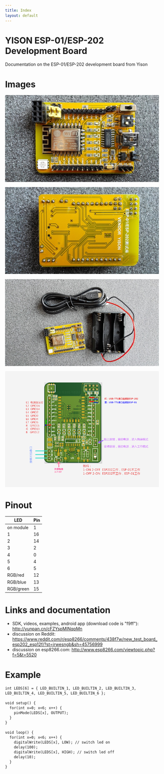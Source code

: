 ```yaml
---
title: Index
layout: default
---
```

# YISON ESP-01/ESP-202 Development Board

Documentation on the ESP-01/ESP-202 development board from Yison

# Images

![front](images/front.jpg)

![back](images/back.jpg)

![accessories](images/accessories.jpg)

![schematics](images/schematics.png)


# Pinout

| LED       | Pin |
|-----------|-----|
| on module |   1 |
| 1         |  16 |
| 2         |  14 |
| 3         |   2 |
| 4         |   0 |
| 5         |   4 |
| 6         |   5 |
| RGB/red   |  12 |
| RGB/blue  |  13 |
| RGB/green |  15 |

# Links and documentation

* SDK, videos, examples, android app (download code is "f9ff"): http://yunpan.cn/cFZYspMINqpMn 
* discussion on Reddit: https://www.reddit.com/r/esp8266/comments/438f7w/new_test_board_esp202_esp12f/?st=irwesngb&sh=45756999
* discussion on esp8266.com: http://www.esp8266.com/viewtopic.php?f=5&t=5520

# Example

    int LEDS[6] = { LED_BUILTIN_1, LED_BUILTIN_2, LED_BUILTIN_3, LED_BUILTIN_4, LED_BUILTIN_5, LED_BUILTIN_6 };

    void setup() {
      for(int x=0; x<6; x++) {
        pinMode(LEDS[x], OUTPUT);  
      }
    }

    void loop() {
      for(int x=0; x<6; x++) {
        digitalWrite(LEDS[x], LOW); // switch led on
        delay(100);             
        digitalWrite(LEDS[x], HIGH); // switch led off
        delay(10);             
      }
    }